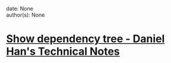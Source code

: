 
date: None  
author(s): None  

# [Show dependency tree - Daniel Han's Technical Notes](https://sites.google.com/site/xiangyangsite/home/technical-tips/software-development/maven/show-dependency-tree)



